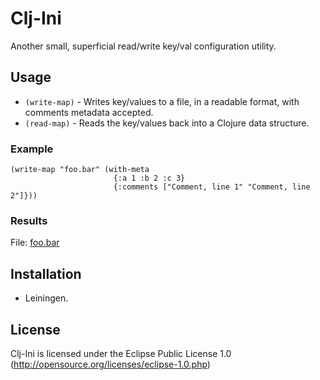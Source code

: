 # Clj-Ini

Another small, superficial read/write key/val configuration utility.

## Usage

* `(write-map)`                  - Writes key/values to a file, in a readable format, with comments metadata accepted.
* `(read-map)`                   - Reads the key/values back into a Clojure data structure.

### Example

    (write-map "foo.bar" (with-meta 
                           {:a 1 :b 2 :c 3}
                           {:comments ["Comment, line 1" "Comment, line 2"]}))

### Results

File: [foo.bar](http://github.com/MayDaniel/Clj-Ini/blob/master/foo.bar)

## Installation

- Leiningen.

## License

Clj-Ini is licensed under the Eclipse Public License 1.0 (http://opensource.org/licenses/eclipse-1.0.php)
